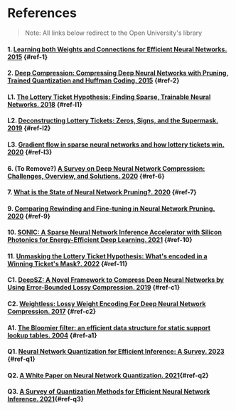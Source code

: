 # References

> Note: All links below redirect to the Open University's library

#### 1. [Learning both Weights and Connections for Efficient Neural Networks. 2015](http://elib.openu.ac.il/login?url=https://search.ebscohost.com/login.aspx?direct=true&db=edsarx&AN=edsarx.1506.02626&site=eds-live&scope=site) {#ref-1}

#### 2. [Deep Compression: Compressing Deep Neural Networks with Pruning, Trained Quantization and Huffman Coding. 2015](http://elib.openu.ac.il/login?url=https://search.ebscohost.com/login.aspx?direct=true&db=edsarx&AN=edsarx.1510.00149&site=eds-live&scope=site) {#ref-2}

#### L1. [**The Lottery Ticket Hypothesis: Finding Sparse, Trainable Neural Networks. 2018**](http://elib.openu.ac.il/login?url=https://search.ebscohost.com/login.aspx?direct=true&db=edsarx&AN=edsarx.1803.03635&site=eds-live&scope=site) {#ref-l1}

#### L2. [**Deconstructing Lottery Tickets: Zeros, Signs, and the Supermask. 2019**](http://elib.openu.ac.il/login?url=https://search.ebscohost.com/login.aspx?direct=true&db=edsarx&AN=edsarx.1905.01067&site=eds-live&scope=site) {#ref-l2}

#### L3. [Gradient flow in sparse neural networks and how lottery tickets win. 2020](http://elib.openu.ac.il/login?url=https://search.ebscohost.com/login.aspx?direct=true&db=edsarx&AN=edsarx.2010.03533&site=eds-live&scope=site) {#ref-l3}

#### 6. (To Remove?) [A Survey on Deep Neural Network Compression: Challenges, Overview, and Solutions. 2020](http://elib.openu.ac.il/login?url=https://search.ebscohost.com/login.aspx?direct=true&db=edsarx&AN=edsarx.2010.03954&site=eds-live&scope=site) {#ref-6}

#### 7. [**What is the State of Neural Network Pruning?. 2020**](http://elib.openu.ac.il/login?url=https://search.ebscohost.com/login.aspx?direct=true&db=edsarx&AN=edsarx.2003.03033&site=eds-live&scope=site) {#ref-7}

#### 9. [**Comparing Rewinding and Fine-tuning in Neural Network Pruning. 2020**](http://elib.openu.ac.il/login?url=https://search.ebscohost.com/login.aspx?direct=true&db=edsarx&AN=edsarx.2003.02389&site=eds-live&scope=site) {#ref-9}

#### 10. [SONIC: A Sparse Neural Network Inference Accelerator with Silicon Photonics for Energy-Efficient Deep Learning. 2021](http://elib.openu.ac.il/login?url=https://search.ebscohost.com/login.aspx?direct=true&db=edsarx&AN=edsarx.2109.04459&site=eds-live&scope=site) {#ref-10}

#### 11. [**Unmasking the Lottery Ticket Hypothesis: What's encoded in a Winning Ticket's Mask?. 2022**](http://elib.openu.ac.il/login?url=https://search.ebscohost.com/login.aspx?direct=true&db=edsarx&AN=edsarx.2210.03044&site=eds-live&scope=site) {#ref-11}

#### C1. [DeepSZ: A Novel Framework to Compress Deep Neural Networks by Using Error-Bounded Lossy Compression. 2019](http://elib.openu.ac.il/login?url=https://search.ebscohost.com/login.aspx?direct=true&db=edsarx&AN=edsarx.1901.09124&site=eds-live&scope=site) {#ref-c1}

#### C2. [Weightless: Lossy Weight Encoding For Deep Neural Network Compression. 2017]() {#ref-c2}

#### A1. [The Bloomier filter: an efficient data structure for static support lookup tables. 2004](http://elib.openu.ac.il/login?url=https://search.ebscohost.com/login.aspx?direct=true&db=edscma&AN=edscma.982797&site=eds-live&scope=site) {#ref-a1}

#### Q1. [Neural Network Quantization for Efficient Inference: A Survey. 2023](http://elib.openu.ac.il/login?url=https://search.ebscohost.com/login.aspx?direct=true&db=edsarx&AN=edsarx.2112.06126&site=eds-live&scope=site) {#ref-q1}

#### Q2. [A White Paper on Neural Network Quantization. 2021](http://elib.openu.ac.il/login?url=https://search.ebscohost.com/login.aspx?direct=true&db=edsarx&AN=edsarx.2106.08295&site=eds-live&scope=site){#ref-q2}

#### Q3. [A Survey of Quantization Methods for Efficient Neural Network Inference. 2021](http://elib.openu.ac.il/login?url=https://search.ebscohost.com/login.aspx?direct=true&db=edsarx&AN=edsarx.2103.13630&site=eds-live&scope=site){#ref-q3}